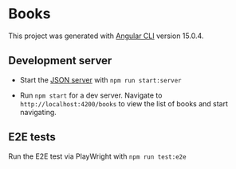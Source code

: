 # Books

This project was generated with [Angular CLI](https://github.com/angular/angular-cli) version 15.0.4.

## Development server

- Start the [JSON server](https://github.com/typicode/json-server) with `npm run start:server`

- Run `npm start` for a dev server. Navigate to `http://localhost:4200/books` to view the list of books and start navigating.

## E2E tests

Run the E2E test via PlayWright with `npm run test:e2e`
